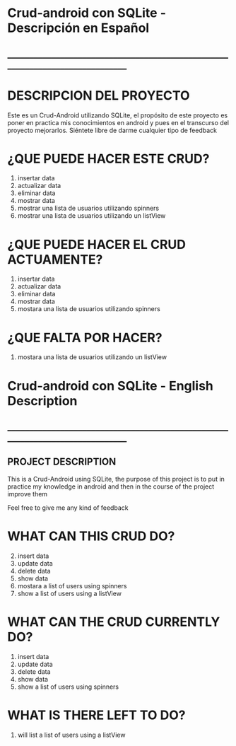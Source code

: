 # Crud-android con SQLite - Descripción en Español

## _____________________________________________________________________________

# DESCRIPCION DEL PROYECTO

Este es un Crud-Android utilizando SQLite, el propósito de este proyecto es poner en
practica mis conocimientos en android y pues en el transcurso del proyecto
mejorarlos.
Siéntete libre de darme cualquier tipo de feedback

# ¿QUE PUEDE HACER ESTE CRUD?

1. insertar data
2. actualizar data
3. eliminar data
4. mostrar data
5. mostrar una lista de usuarios utilizando spinners
6. mostrar una lista de usuarios utilizando un listView

# ¿QUE PUEDE HACER EL CRUD ACTUAMENTE?

1. insertar data
2. actualizar data
3. eliminar data
4. mostrar data
5. mostara una lista de usuarios utilizando spinners

# ¿QUE FALTA POR HACER?

1. mostara una lista de usuarios utilizando un listView


# Crud-android con SQLite - English Description

## _____________________________________________________________________________

## PROJECT DESCRIPTION

This is a Crud-Android using SQLite, the purpose of this project is to put in
practice my knowledge in android and then in the course of the project
improve them

Feel free to give me any kind of feedback

# WHAT CAN THIS CRUD DO?

2. insert data
3. update data
4. delete data
5. show data
6. mostara a list of users using spinners
7. show a list of users using a listView

# WHAT CAN THE CRUD CURRENTLY DO?

1. insert data
2. update data
3. delete data
4. show data
5. show a list of users using spinners

# WHAT IS THERE LEFT TO DO?

1. will list a list of users using a listView


